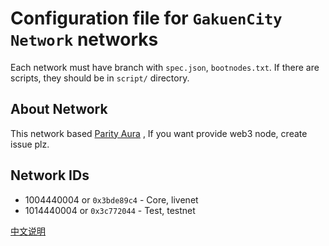 # Configuration file for `GakuenCity Network` networks

Each network must have branch with `spec.json`, `bootnodes.txt`.
If there are scripts, they should be in `script/` directory.

## About Network

This network based [Parity Aura](https://wiki.parity.io/Proof-of-Authority-Chains) , If you want provide web3 node, create issue plz.


## Network IDs

- 1004440004 or `0x3bde89c4` - Core, livenet
- 1014440004 or `0x3c772044` - Test, testnet


[中文说明](README_ZH.md)